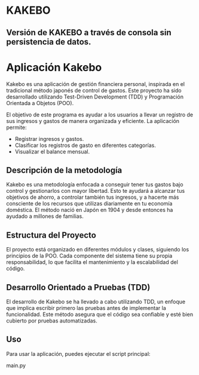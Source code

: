 # KAKEBO
## Versión de KAKEBO a través de consola sin persistencia de datos.

# Aplicación Kakebo

Kakebo es una aplicación de gestión financiera personal, inspirada en el tradicional método japonés de control de gastos. 
Este proyecto ha sido desarrollado utilizando Test-Driven Development (TDD) y Programación Orientada a Objetos (POO).

El objetivo de este programa es ayudar a los usuarios a llevar un registro de sus ingresos y gastos de manera organizada y eficiente. La aplicación permite:
- Registrar ingresos y gastos.
- Clasificar los registros de gasto en diferentes categorías.
- Visualizar el balance mensual.

## Descripción de la metodología

Kakebo es una metodología enfocada a conseguir tener tus gastos bajo control y gestionarlos con mayor libertad. 
Esto te ayudará a alcanzar tus objetivos de ahorro, a controlar también tus ingresos, y a hacerte más consciente de los 
recursos que utilizas diariamente en tu economía doméstica. El método nació en Japón en 1904 y desde entonces ha ayudado 
a millones de familias.

## Estructura del Proyecto

El proyecto está organizado en diferentes módulos y clases, siguiendo los principios de la POO. Cada componente del sistema tiene su propia responsabilidad, 
lo que facilita el mantenimiento y la escalabilidad del código.

## Desarrollo Orientado a Pruebas (TDD)

El desarrollo de Kakebo se ha llevado a cabo utilizando TDD, un enfoque que implica escribir primero las pruebas antes de implementar la funcionalidad. 
Este método asegura que el código sea confiable y esté bien cubierto por pruebas automatizadas.

## Uso

Para usar la aplicación, puedes ejecutar el script principal:

main.py
